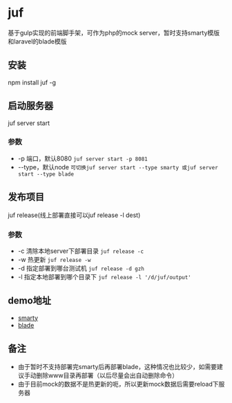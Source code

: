 # juf
基于gulp实现的前端脚手架，可作为php的mock server，暂时支持smarty模版和laravel的blade模版

## 安装
npm install juf -g

## 启动服务器
juf server start

### 参数
 - -p 端口，默认8080              `juf server start -p 8081`
 - --type，默认node               `可切换juf server start --type smarty 或juf server start --type blade`

## 发布项目
 juf release(线上部署直接可以juf release -l dest)
 
### 参数
 - -c 清除本地server下部署目录    `juf release -c`
 - -w 热更新                      `juf release -w`
 - -d 指定部署到哪台测试机        `juf release -d gzh`
 - -l 指定本地部署到哪个目录下    `juf release -l '/d/juf/output'`

## demo地址
 - [smarty](https://github.com/allengzh/juf-smarty-demo)
 - [blade](https://github.com/allengzh/juf-blade-demo)

## 备注
 - 由于暂时不支持部署完smarty后再部署blade，这种情况也比较少，如需要建议手动删除www目录再部署（以后尽量会出自动删除命令）
 - 由于目前mock的数据不是热更新的呃，所以更新mock数据后需要reload下服务器